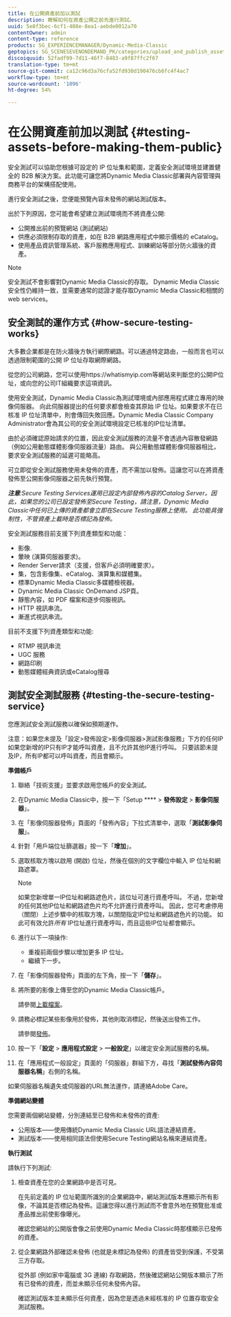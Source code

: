 ```yaml
---
title: 在公開資產前加以測試
description: 瞭解如何在資產公開之前先進行測試。
uuid: 5e8f3bec-6cf1-408e-8ea1-aebde0012a70
contentOwner: admin
content-type: reference
products: SG_EXPERIENCEMANAGER/Dynamic-Media-Classic
geptopics: SG_SCENESEVENONDEMAND_PK/categories/upload_and_publish_assets
discoiquuid: 52fadf99-7d11-46f7-8483-a9f87ffc2f67
translation-type: tm+mt
source-git-commit: ca12c96d3a76cfa52fd930d190476cb6fc4f4ac7
workflow-type: tm+mt
source-wordcount: '1096'
ht-degree: 54%

---
```



# 在公開資產前加以測試 {#testing-assets-before-making-them-public}

安全測試可以協助您根據可設定的 IP 位址集和範圍，定義安全測試環境並建置健全的 B2B 解決方案。此功能可讓您將Dynamic Media Classic部署與內容管理與商務平台的架構搭配使用。

進行安全測試之後，您便能預覽內容未發佈的網站測試版本。

出於下列原因，您可能會希望建立測試環境而不將資產公開:

* 公開推出前的預覽網站 (測試網站)
* 供應必須限制存取的資產，如在 B2B 網路應用程式中顯示價格的 eCatalog。
* 使用產品資訊管理系統、客戶服務應用程式、訓練網站等部分防火牆後的資產。

>[!NOTE]
>
>安全測試不會影響對Dynamic Media Classic的存取。 Dynamic Media Classic安全性仍維持一致，並需要通常的認證才能存取Dynamic Media Classic和相關的web services。

## 安全測試的運作方式 {#how-secure-testing-works}

大多數企業都是在防火牆後方執行網際網路。可以通過特定路由，一般而言也可以透過限制範圍的公開 IP 位址存取網際網路。

從您的公司網路，您可以使用https://whatismyip.com等網站來判斷您的公開IP位址，或向您的公司IT組織要求這項資訊。

使用安全測試，Dynamic Media Classic為測試環境或內部應用程式建立專用的映像伺服器。 向此伺服器提出的任何要求都會檢查其原始 IP 位址。如果要求不在已核准 IP 位址清單中，則會傳回失敗回應。Dynamic Media Classic Company Administrator會為其公司的安全測試環境設定已核准的IP位址清單。

由於必須確認原始請求的位置，因此安全測試服務的流量不會透過內容散發網路（例如公用動態媒體影像伺服器流量）路由。 與公用動態媒體影像伺服器相比，要求安全測試服務的延遲可能略高。

可立即從安全測試服務使用未發佈的資產，而不需加以發佈。這讓您可以在將資產發佈至公開影像伺服器之前先執行預覽。

***注意&#x200B;**:Secure Testing Services運用已設定內部發佈內容的Catalog Server。因此，如果您的公司已設定發佈至Secure Testing，請注意，Dynamic Media Classic中任何已上傳的資產都會立即在Secure Testing服務上使用。 此功能具強制性，不管資產上載時是否標記為發佈。*

安全測試服務目前支援下列資產類型和功能：

<!-- 

Comment Type: remark
Last Modified By: unknown unknown 
Last Modified Date: 

<p>Added videos to list below 9/11/2012. Moved “Render Server requests” from unsupported to supported, listed below on 3/15/2016 as per email from Cynthia March 11, 2016)</p>

 -->

* 影像.
* 暈映 (演算伺服器要求)。
* Render Server請求（支援，但客戶必須明確要求）。
* 集，包含影像集、eCatalog、演算集和媒體集。
* 標準Dynamic Media Classic多媒體檢視器。
* Dynamic Media Classic OnDemand JSP頁。
* 靜態內容，如 PDF 檔案和逐步伺服視訊。
* HTTP 視訊串流。
* 漸進式視訊串流。

目前不支援下列資產類型和功能:

* RTMP 視訊串流
* UGC 服務
* 網路印刷
* 動態媒體經典資訊或eCatalog搜尋

## 測試安全測試服務 {#testing-the-secure-testing-service}

您應測試安全測試服務以確保如預期運作。

注意：如果您未提及「設定>發佈設定>影像伺服器>測試影像服務」下方的任何IP
如果您新增的IP只有IP才能呼叫資產，且不允許其他IP進行呼叫。 只要該節未提及IP，所有IP都可以呼叫資產，而且會顯示。

**準備帳戶**

<!-- 

Comment Type: remark
Last Modified By: unknown unknown 
Last Modified Date: 

<p>RB: Rewrote entire steps under “Prepare your account” 9/10/2012</p>

 -->

1. 聯絡「技術支援」並要求啟用您帳戶的安全測試。
1. 在Dynamic Media Classic中，按一下「Setup **** > **發佈設定** > **影像伺服器**」。
1. 在「影像伺服器發佈」頁面的「發佈內容」下拉式清單中，選取「**測試影像伺服**」。
1. 針對「用戶端位址篩選器」按一下「**增加**」。
1. 選取核取方塊以啟用 (開啟) 位址，然後在個別的文字欄位中輸入 IP 位址和網路遮罩。

   >[!NOTE]
   >
   >如果您新增單一IP位址和網路遮色片，該位址可進行資產呼叫。 不過，您新增的任何其他IP位址和網路遮色片均不允許進行資產呼叫。 因此，您可考慮停用（關閉）上述步驟中的核取方塊，以關閉指定IP位址和網路遮色片的功能。 如此可有效允許&#x200B;*所有* IP位址進行資產呼叫，而且這些IP位址都會顯示。

1. 進行以下一項操作:
   * 重複前兩個步驟以增加更多 IP 位址。
   * 繼續下一步。
1. 在「影像伺服器發佈」頁面的左下角，按一下「**儲存**」。
1. 將所要的影像上傳至您的Dynamic Media Classic帳戶。

   請參閱[上載檔案](uploading-files.md#uploading_files)。

1. 請務必標記某些影像用於發佈，其他則取消標記，然後送出發佈工作。

   請參閱[發佈](publishing-files.md#publishing_files)。

1. 按一下「**設定** > **應用程式設定** > **一般設定**」以確定安全測試服務的名稱。
1. 在「應用程式一般設定」頁面的「伺服器」群組下方，尋找「**測試發佈內容伺服器名稱**」右側的名稱。

如果伺服器名稱遺失或伺服器的URL無法運作，請連絡Adobe Care。

**準備網站變體**

您需要兩個網站變體，分別連結至已發佈和未發佈的資產: 

* 公用版本——使用傳統Dynamic Media Classic URL語法連結資產。
* 測試版本——使用相同語法但使用Secure Testing網站名稱來連結資產。

**執行測試**

請執行下列測試:

1. 檢查資產在您的企業網路中是否可見。

   在先前定義的 IP 位址範圍所識別的企業網路中，網站測試版本應顯示所有影像，不論其是否標記為發佈。這讓您得以進行測試而不會意外地在預覽批准或產品推出前使影像曝光。

   確認您網站的公開版會像之前使用Dynamic Media Classic時那樣顯示已發佈的資產。

1. 從企業網路外部確認未發佈 (也就是未標記為發佈) 的資產皆受到保護，不受第三方存取。

   從外部 (例如家中電腦或 3G 連線) 存取網路，然後確認網站公開版本顯示了所有已發佈的資產，而並未顯示任何未發佈內容。

   確認測試版本並未顯示任何資產，因為您是透過未經核准的 IP 位置存取安全測試服務。

